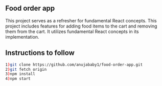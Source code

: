 ## Food order app

This project serves as a refresher for fundamental React concepts.
This project includes features for adding food items to the cart and removing them from the cart. It utilizes fundamental React concepts in its implementation.

## Instructions to follow

```sh
1)git clone https://github.com/anujababy1/food-order-app.git
2)git fetch origin
3)npm install
4)npm start
```